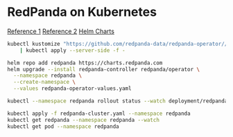 # RedPanda on Kubernetes

[Reference 1](https://docs.redpanda.com/current/deploy/deployment-option/self-hosted/kubernetes/k-production-deployment/)
[Reference 2](https://docs.redpanda.com/current/deploy/deployment-option/self-hosted/kubernetes/local-guide/)
[Helm Charts](https://github.com/redpanda-data/helm-charts)

```bash
kubectl kustomize "https://github.com/redpanda-data/redpanda-operator//operator/config/crd?ref=v2.3.5-24.3.2" \
    | kubectl apply --server-side -f -
```

```bash
helm repo add redpanda https://charts.redpanda.com
helm upgrade --install redpanda-controller redpanda/operator \
  --namespace redpanda \
  --create-namespace \
  --values redpanda-operator-values.yaml
```

```bash
kubectl --namespace redpanda rollout status --watch deployment/redpanda-controller-operator
```

```bash
kubectl apply -f redpanda-cluster.yaml --namespace redpanda
kubectl get redpanda --namespace redpanda --watch
kubectl get pod --namespace redpanda
```
